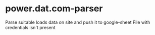# power.dat.com-parser
Parse suitable loads data on site and push it to google-sheet
File with credentials isn't present
